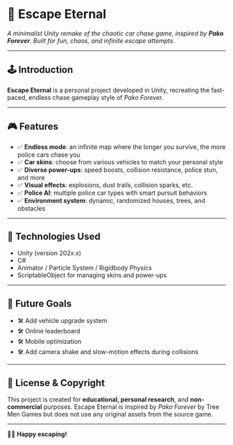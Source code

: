 # 🚓 Escape Eternal

*A minimalist Unity remake of the chaotic car chase game, inspired by **Pako Forever**. Built for fun, chaos, and infinite escape attempts.*

---

## 🕹️ Introduction

**Escape Eternal** is a personal project developed in Unity, recreating the fast-paced, endless chase gameplay style of *Pako Forever*.

---

## 🎮 Features

- ✅ **Endless mode**: an infinite map where the longer you survive, the more police cars chase you  
- ✅ **Car skins**: choose from various vehicles to match your personal style  
- ✅ **Diverse power-ups**: speed boosts, collision resistance, police stun, and more  
- ✅ **Visual effects**: explosions, dust trails, collision sparks, etc.  
- ✅ **Police AI**: multiple police car types with smart pursuit behaviors  
- ✅ **Environment system**: dynamic, randomized houses, trees, and obstacles  

---

## 🔧 Technologies Used

- Unity (version 202x.x)  
- C#  
- Animator / Particle System / Rigidbody Physics  
- ScriptableObject for managing skins and power-ups  

---

## 🧪 Future Goals

- 🛠️ Add vehicle upgrade system  
- 🛠️ Online leaderboard  
- 🛠️ Mobile optimization  
- 🛠️ Add camera shake and slow-motion effects during collisions  

---

## 📜 License & Copyright

This project is created for **educational, personal research**, and **non-commercial** purposes. Escape Eternal is inspired by *Pako Forever* by Tree Men Games but does not use any original assets from the source game.

---

🚗💨 **Happy escaping!**
